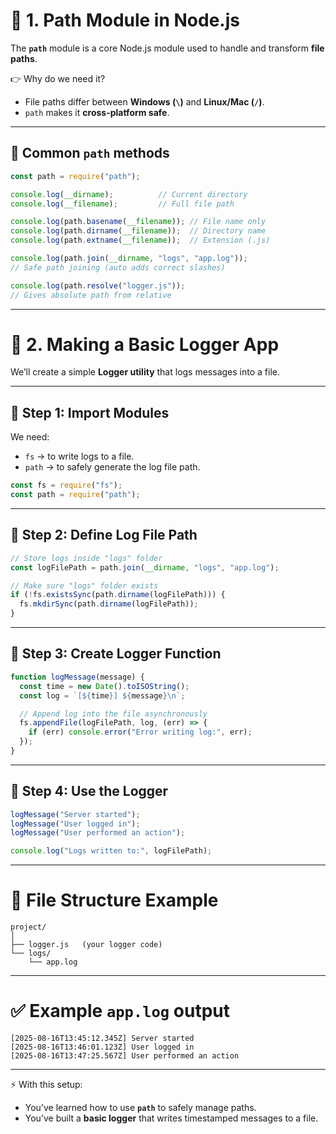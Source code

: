 # 📝 1. Path Module in Node.js

The **`path`** module is a core Node.js module used to handle and transform **file paths**.

👉 Why do we need it?

* File paths differ between **Windows (`\`)** and **Linux/Mac (`/`)**.
* `path` makes it **cross-platform safe**.

---

## 📌 Common `path` methods

```js
const path = require("path");

console.log(__dirname);          // Current directory
console.log(__filename);         // Full file path

console.log(path.basename(__filename)); // File name only
console.log(path.dirname(__filename));  // Directory name
console.log(path.extname(__filename));  // Extension (.js)

console.log(path.join(__dirname, "logs", "app.log"));
// Safe path joining (auto adds correct slashes)

console.log(path.resolve("logger.js"));
// Gives absolute path from relative
```

---

# 📝 2. Making a Basic Logger App

We’ll create a simple **Logger utility** that logs messages into a file.

---

## 📌 Step 1: Import Modules

We need:

* `fs` → to write logs to a file.
* `path` → to safely generate the log file path.

```js
const fs = require("fs");
const path = require("path");
```

---

## 📌 Step 2: Define Log File Path

```js
// Store logs inside "logs" folder
const logFilePath = path.join(__dirname, "logs", "app.log");

// Make sure "logs" folder exists
if (!fs.existsSync(path.dirname(logFilePath))) {
  fs.mkdirSync(path.dirname(logFilePath));
}
```

---

## 📌 Step 3: Create Logger Function

```js
function logMessage(message) {
  const time = new Date().toISOString();
  const log = `[${time}] ${message}\n`;

  // Append log into the file asynchronously
  fs.appendFile(logFilePath, log, (err) => {
    if (err) console.error("Error writing log:", err);
  });
}
```

---

## 📌 Step 4: Use the Logger

```js
logMessage("Server started");
logMessage("User logged in");
logMessage("User performed an action");

console.log("Logs written to:", logFilePath);
```

---

# 📂 File Structure Example

```
project/
│
├── logger.js   (your logger code)
└── logs/
    └── app.log
```

---

# ✅ Example `app.log` output

```
[2025-08-16T13:45:12.345Z] Server started
[2025-08-16T13:46:01.123Z] User logged in
[2025-08-16T13:47:25.567Z] User performed an action
```

---

⚡ With this setup:

* You’ve learned how to use **`path`** to safely manage paths.
* You’ve built a **basic logger** that writes timestamped messages to a file.

